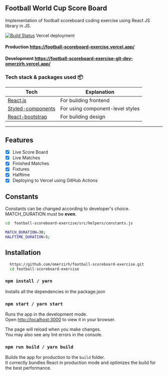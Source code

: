 ## Football World Cup Score Board
 Implementation of football scoreboard coding exercise using React JS library in JS. 


[![Build Status](https://github.com/omerzirh/football-scoreboard-exercise/actions/workflows/workflow.yml/badge.svg
)](https://github.com/omerzirh/football-scoreboard-exercise) Vercel deployment 

#### Production https://football-scoreboard-exercise.vercel.app/ 
#### Development https://football-scoreboard-exercise-git-dev-omerzirh.vercel.app/ 



### Tech stack & packages used 📦

| Tech                                                             | Explanation                                                               |
| ------------------------------------------------------------------- | --------------------------------------------------------------------- |
| [React.js](https://nextjs.org/docs/getting-started)                  | For building frontend                                                 |
| [Styled-components](https://styled-components.com/)                  | For using component-level styles                                          |
| [React-bootstrap](https://react-bootstrap.github.io/)                | For building design                                                   |       

----------------


## Features


- [x] Live Score Board
- [x] Live Matches
- [x] Finished Matches
- [x] Fixtures
- [x] Halftime
- [x] Deploying to Vercel using GitHub Actions

## Constants
Constants can be changed according to developer's choice. MATCH_DURATION must be **even**. 
 
```bash
cd  football-scoreboard-exercise/src/helpers/constants.js

MATCH_DURATION=30;
HALFTIME_DURATION=5;
```
## Installation

```bash
  https://github.com/omerzirh/football-scoreboard-exercise.git
  cd football-scoreboard-exercise
```

### `npm install / yarn`
Installs all the dependencies in the package.json

### `npm start / yarn start`

Runs the app in the development mode.\
Open [http://localhost:3000](http://localhost:3000) to view it in your browser.

The page will reload when you make changes.\
You may also see any lint errors in the console.
### `npm run build / yarn build`

Builds the app for production to the `build` folder.\
It correctly bundles React in production mode and optimizes the build for the best performance.

